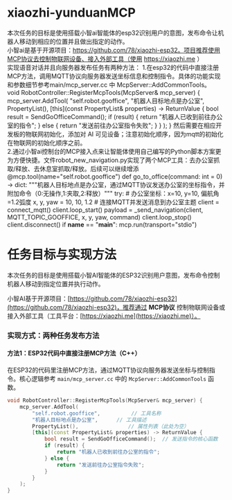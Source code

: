 # xiaozhi-yunduanMCP 
本次任务的目标是使用搭载小智ai智能体的esp32识别用户的意图，发布命令让机器人移动到相应的位置并且做出指定的动作。  
小智ai是基于开源项目：https://github.com/78/xiaozhi-esp32。项目推荐使用MCP协议去控制物联网设备、接入外部工具（使用 https://xiaozhi.me ）  
实现语音对话并且向服务器发布任务有两种方法：
1.在esp32的代码中直接注册MCP方法，调用MQTT协议向服务器发送坐标信息和控制指令。具体的功能实现和参数细节参考main/mcp_server.cc 中 McpServer::AddCommonTools。  
void RobotController::RegisterMcpTools(McpServer& mcp_server) {
    mcp_server.AddTool(
        "self.robot.gooffice",
        "机器人目标地点是办公室",
        PropertyList(),
        [this](const PropertyList& properties) -> ReturnValue {
            bool result = SendGoOfficeCommand();
            if (result) {
                 return "机器人已收到前往办公室的指令";
             } else {
                 return "发送前往办公室指令失败";
            }
        }
    );
}
然后需要在相应开发板的物联网初始化，添加对 AI 可见设备；注意初始化顺序，因为mqtt的初始化在物联网的初始化顺序之前。  
2.通过小智ai控制台的MCP接入点来让智能体使用自己编写的Python脚本方案更为方便快捷。文件robot_new_navigation.py实现了两个MCP工具：去办公室抓取/释放、去休息室抓取/释放。后续可以继续增添
@mcp.tool(name="self.robot.gooffice")
def go_to_office(command: int = 0) -> dict:
    """机器人目标地点是办公室，通过MQTT协议发送办公室的坐标指令，并附加命令（0:无操作,1:夹取,2:释放）"""
    try:
        # 办公室坐标：x=10, y=10, 偏航角=1.2弧度
        x, y, yaw = 10, 10, 1.2
        # 连接MQTT并发送消息到办公室主题
        client = connect_mqtt()
        client.loop_start()
        payload = _send_navigation(client, MQTT_TOPIC_GOOFFICE, x, y, yaw, command)
        client.loop_stop()
        client.disconnect()
if __name__ == "__main__":
    mcp.run(transport="stdio")

# 任务目标与实现方法

本次任务的目标是使用搭载小智AI智能体的ESP32识别用户意图，发布命令控制机器人移动到指定位置并执行动作。  

小智AI基于开源项目：[https://github.com/78/xiaozhi-esp32](https://github.com/78/xiaozhi-esp32)，推荐通过 **MCP协议** 控制物联网设备或接入外部工具（工具平台：[https://xiaozhi.me](https://xiaozhi.me)）。  


### 实现方式：两种任务发布方法  
#### 方法1：ESP32代码中直接注册MCP方法（C++）  
在ESP32的代码里注册MCP方法，通过MQTT协议向服务器发送坐标与控制指令。核心逻辑参考 `main/mcp_server.cc` 中的 `McpServer::AddCommonTools` 函数。  

```cpp
void RobotController::RegisterMcpTools(McpServer& mcp_server) {
    mcp_server.AddTool(
        "self.robot.gooffice",          // 工具名称
        "机器人目标地点是办公室",      // 工具描述
        PropertyList(),                // 属性列表（此处为空）
        [this](const PropertyList& properties) -> ReturnValue {
            bool result = SendGoOfficeCommand();  // 发送指令的核心函数
            if (result) {
                return "机器人已收到前往办公室的指令";
            } else {
                return "发送前往办公室指令失败";
            }
        }
    );
}
